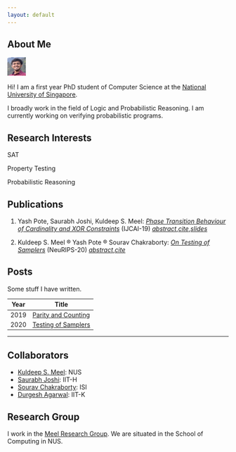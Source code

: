 ```yaml
---
layout: default
---
```


## About Me

<img class="profile-picture" src="yash.jpg" height="42" width="42">

Hi! I am a first year PhD student of Computer Science at the [National University of Singapore](https://www.comp.nus.edu.sg).

I broadly work in the field of Logic and Probabilistic Reasoning. I am currently working on verifying probabilistic programs.

## Research Interests

SAT 

Property Testing 

Probabilistic Reasoning

## Publications

1. Yash Pote, Saurabh Joshi, Kuldeep S. Meel: *[Phase Transition Behaviour of Cardinality and XOR Constraints](https://arxiv.org/abs/1910.09755)* (IJCAI-19) *[abstract](https://meelgroup.github.io/publication/ijcai19_cardxor/)*,*[cite](https://meelgroup.github.io/publication/ijcai19_cardxor/)*,*[slides](https://meelgroup.github.io/files/slides/ijcai19pjm.pdf)*

2. Kuldeep S. Meel &reg; Yash Pote &reg; Sourav Chakraborty: *[On Testing of Samplers](https://arxiv.org/abs/2010.12918)* (NeuRIPS-20) *[abstract](https://meelgroup.github.io/publication/neurips20_testing/)*,*[cite](https://meelgroup.github.io/publication/neurips20_testing/)*

## Posts

Some stuff I have written.

Year | Title
-----|--------
2019 | [Parity and Counting](https://yashpote.com/testing)
2020 | [Testing of Samplers](https://yashpote.com/parity)

---

## Collaborators

* [Kuldeep S. Meel](https://www.comp.nus.edu.sg/~meel/): NUS 
* [Saurabh Joshi](https://sbjoshi.github.io/): IIT-H
* [Sourav Chakraborty](https://https://www.isical.ac.in/~sourav/): ISI
* [Durgesh Agarwal](https://durgeshra.github.io/): IIT-K

## Research Group

I work in the [Meel Research Group](https://meelgroup.github.io/). We are situated in the School of Computing in NUS. 
